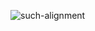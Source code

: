 ![such-alignment](https://user-images.githubusercontent.com/5950433/226707682-cfa8dbff-0908-4a34-8540-de729c62512f.png)